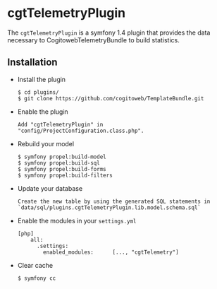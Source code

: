 cgtTelemetryPlugin
==================

The `cgtTelemetryPlugin` is a symfony 1.4 plugin that provides the data
necessary to CogitowebTelemetryBundle to build statistics.

Installation
------------

  * Install the plugin

        $ cd plugins/
		$ git clone https://github.com/cogitoweb/TemplateBundle.git

  * Enable the plugin

        Add "cgtTelemetryPlugin" in "config/ProjectConfiguration.class.php".

  * Rebuild your model

        $ symfony propel:build-model
        $ symfony propel:build-sql
        $ symfony propel:build-forms
        $ symfony propel:build-filters

  * Update your database

        Create the new table by using the generated SQL statements in `data/sql/plugins.cgtTelemetryPlugin.lib.model.schema.sql`

  * Enable the modules in your `settings.yml`

        [php]
            all:
              .settings:
                enabled_modules:      [..., "cgtTelemetry"]

  * Clear cache

        $ symfony cc